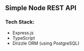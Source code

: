 ## Simple Node REST API

### Tech Stack:
- Express.js
- TypeScript
- Drizzle ORM (using PostgreSQL)
